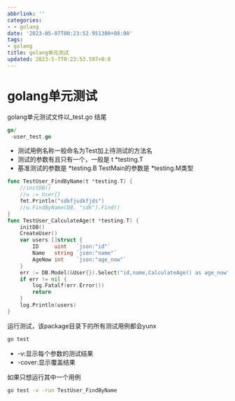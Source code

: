 ```yaml
---
abbrlink: ''
categories:
- - golang
date: '2023-05-07T00:23:52.951300+08:00'
tags:
- golang
title: golang单元测试
updated: 2023-5-7T0:23:53.597+8:0
---
```

# golang单元测试

golang单元测试文件以_test.go 结尾

```go
go/
 -user_test.go

```

- 测试用例名称一般命名为Test加上待测试的方法名
- 测试的参数有且只有一个，一般是 t *testing.T
- 基准测试的参数是 *testing.B  TestMain的参数是 *testing.M类型

```go
func TestUser_FindByName(t *testing.T) {
	//initDB()
	//u := User{}
	fmt.Println("sdkfjsdkfjds")
	//u.FindByName(DB, "sdk").Find()
}
func TestUser_CalculateAge(t *testing.T) {
	initDB()
	CreateUser()
	var users []struct {
		ID     uint   `json:"id"`
		Name   string `json:"name"`
		AgeNow int    `json:"age_now"`
	}
	err := DB.Model(&User{}).Select("id,name,CalculateAge() as age_now").Find(&users).Error
	if err != nil {
		log.Fatalf(err.Error())
		return
	}
	log.Println(users)
}

```

运行测试，该package目录下的所有测试用例都会yunx

```bash
go test
```

- -v:显示每个参数的测试结果
- -cover:显示覆盖结果

如果只想运行其中一个用例

```bash
go test -v -run TestUser_FindByName
```
